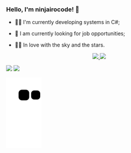 ### Hello, I'm ninjairocode! 🥷


- 👨‍💻 I'm currently developing systems in C#;

- 💼 I am currently looking for job opportunities;

- 🧑‍🚀 In love with the sky and the stars.

<div align="center">
  <a href="https://github.com/ninjairocode">
  <img height="180em" src="https://github-readme-stats.vercel.app/api?username=ninjairocode&show_icons=true&theme=dracula&include_all_commits=true&count_private=true"/>
  <img height="180em" src="https://github-readme-stats.vercel.app/api/top-langs/?username=ninjairocode&layout=compact&langs_count=7&theme=dracula"/>
</div>
  
  <div> 
  
  <a href="https://instagram.com/jairobonifacio" target="_blank"><img src="https://img.shields.io/badge/-Instagram-%23E4405F?style=for-the-badge&logo=instagram&logoColor=white" target="_blank"></a>
  <a href="https://www.linkedin.com/in/ninjairo" target="_blank"><img src="https://img.shields.io/badge/-LinkedIn-%230077B5?style=for-the-badge&logo=linkedin&logoColor=white" target="_blank"></a> 
 
  ![Snake animation](https://github.com/rafaballerini/rafaballerini/blob/output/github-contribution-grid-snake.svg)
 
</div>

